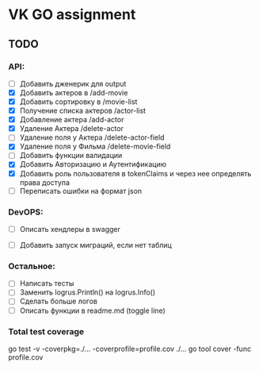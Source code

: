 # VK GO assignment

## TODO

### API:
- [ ] Добавить дженерик для output 
- [X] Добавить актеров в /add-movie
- [X] Добавить сортировку в /movie-list
- [X] Получение списка актеров /actor-list
- [X] Добавление актера /add-actor
- [X] Удаление Актера /delete-actor
- [ ] Удаление поля у Актера /delete-actor-field
- [X] Удаление поля у Фильма /delete-movie-field
- [ ] Добавить функции валидации
- [X] Добавить Авторизацию и Аутентификацию
- [X] Добавить роль пользователя в tokenClaims и через нее определять права доступа
- [ ] Переписать ошибки на формат json

### DevOPS:
- [ ] Описать хендлеры в swagger
- [ ] Добавить запуск миграций, если нет таблиц


### Остальное: 
- [ ] Написать тесты
- [ ] Заменить logrus.Println() на logrus.Info()
- [ ] Сделать больше логов
- [ ] Описать функции в readme.md (toggle line)

### Total test coverage
go test -v -coverpkg=./... -coverprofile=profile.cov ./...
go tool cover -func profile.cov
